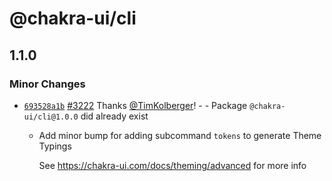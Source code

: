 # @chakra-ui/cli

## 1.1.0
### Minor Changes



- [`693528a1b`](https://github.com/chakra-ui/chakra-ui/commit/693528a1b73af2eeb462371a61ff2957c6f65810) [#3222](https://github.com/chakra-ui/chakra-ui/pull/3222) Thanks [@TimKolberger](https://github.com/TimKolberger)! - - Package `@chakra-ui/cli@1.0.0` did already exist
  - Add minor bump for adding subcommand `tokens` to generate Theme Typings
  
    See https://chakra-ui.com/docs/theming/advanced for more info
